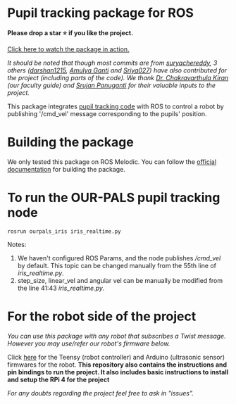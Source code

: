 # Pupil tracking package for ROS
**Please drop a star ⭐ if you like the project.**

[Click here to watch the package in action.](https://www.youtube.com/watch?v=4N1E9Mdwwsg)


  *It should be noted that though most commits are from [suryachereddy](https://github.com/OUR-PALS/OUR-PALS-BOT), 3 others ([darshan1215](https://github.com/darshan1215), [Amulya Ganti](https://github.com/ganti0907) and [Sriya027](https://github.com/Sriya027)) have also contributed for the project (including parts of the code). We thank [Dr. Chakravarthula Kiran](https://github.com/kirandotc) (our faculty guide) and [Srujan Panuganti](https://github.com/srujanpanuganti) for their valuable inputs to the project.*

This package integrates [pupil tracking code](https://github.com/OUR-PALS/Vision_Tracking) with ROS to control a robot by publishing '/cmd_vel' message corresponding to the pupils' position. 

# Building the package
 We only tested this package on ROS Melodic. You can follow the [official documentation](http://wiki.ros.org/ROS/Tutorials/BuildingPackages) for building the package.
# To run the OUR-PALS pupil tracking node

`rosrun ourpals_iris iris_realtime.py`

Notes:
1. We haven't configured ROS Params, and the node publishes */cmd_vel* by default. This topic can be changed manually from the 55th line of *iris_realtime.py*. 
2. step_size, linear_vel and angular vel can be manually be modified from the line 41:43 *iris_realtime.py*.
# For the robot side of the project
*You can use this package with any robot that subscribes a Twist message. However you may use/refer our robot's firmware below.* 

Click [here](https://github.com/OUR-PALS/OUR-PALS-BOT) for the Teensy (robot controller) and Arduino (ultrasonic sensor) firmwares for the robot. 
**This repository also contains the instructions and pin bindings to run the project. It also includes basic instructions to install and setup the RPi 4 for the project**



*For any doubts regarding the project feel free to ask in "issues".*

